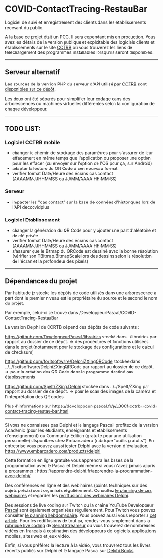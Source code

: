 # COVID-ContactTracing-RestauBar

Logiciel de suivi et enregistrement des clients dans les établissements recevant du public.

A la base ce projet était un POC. Il sera cependant mis en production. Vous avez les détails de la version publique et exploitable des logiciels clients et établissements sur le site [CCTRB](https://cctrb.fr) où vous trouverez les liens de téléchargement des programmes installables lorsqu'ils seront disponibles.

-----

## Serveur alternatif

Les sources de la version PHP du serveur d'API utilisé par [CCTRB](https://cctrb.fr/) sont [disponibles sur ce dépôt](https://github.com/DeveloppeurPascal/CCTRB-PHP-API-Server).

Les deux ont été séparés pour simplifier leur codage dans des arborescences ou machines virtuelles différentes selon la configuration de chaque développeur.

-----

## TODO LIST:

### Logiciel CCTRB mobile

* changer le chemin de stockage des paramètres pour s'assurer de leur effacement en même temps que l'application ou proposer une option pour les effacer (ou envoyer sur l'option de l'OS pour ça, sur Android)
* adapter la lecture du QR Code à son nouveau format
* vérifier format Date/Heure des écrans cas contact (AAAAMMJJHHMMSS ou JJ/MM/AAAA HH:MM:SS)

### Serveur

* impacter les "cas contact" sur la base de données d'historiques lors de l'API deccovidplus

### Logiciel Etablissement

* changer la génération du QR Code pour y ajouter une part d'aléatoire et de clé privée
* vérifier format Date/Heure des écrans cas contact (AAAAMMJJHHMMSS ou JJ/MM/AAAA HH:MM:SS)
* s'assurer que le Bitmap du QRCode est dessiné avec la bonne résolution (vérifier son TBitmap.BitmapScale lors des dessins selon la résolution de l'écran et la profondeur des pixels)

-----

## Dépendances du projet

Par habitude je stocke les dépôts de code utilisés dans une arborescence à part dont le premier niveau est le propriétaire du source et le second le nom du projet.

Par exemple, celui-ci se trouve dans /DeveloppeurPascal/COVID-ContactTracing-RestauBar

La version Delphi de CCRTB dépend des dépôts de code suivants :

https://github.com/DeveloppeurPascal/librairies stocké dans ../librairies par rapport au dossier de ce dépôt.
=> des procédures et fonctions utilisées dans le projet (notamment pour le stockage des configurations et le calcul de checksum)

https://github.com/foxitsoftware/DelphiZXingQRCode stockée dans ../../foxitsoftware/DelphiZXingQRCode par rapport au dossier de ce dépôt.
=> pour la création des QR Code dans le programme destiné aux établissements

https://github.com/Spelt/ZXing.Delphi stockée dans ../../Spelt/ZXing par rapport au dossier de ce dépôt.
=> pour le scan des images de la caméra et l'interprétation des QR codes

Plus d'informations sur https://developpeur-pascal.fr/p/_300f-cctrb--covid-contact-tracing-restau-bar.html

-----

Si vous ne connaissez pas Delphi et le langage Pascal, profitez de la version Academic (pour les étudiants, enseignants et établissements d'enseignement) ou Community Edition (gratuite pour une utilisation personnelle) disponibles chez Embarcadero (rubrique "outils gratuits").
En entreprise vous pouvez aussi tester Delphi avec la version d'évaluation.
https://www.embarcadero.com/products/delphi

Cette formation en ligne gratuite vous apprendra les bases de la programmation avec le Pascal et Delphi même si vous n'avez jamais appris à programmer :
https://apprendre-delphi.fr/apprendre-la-programmation-avec-delphi/

Des conférences en ligne et des webinaires (points techniques sur des sujets précis) sont organisés régulièrement. Consultez [le planning de ces webinaires](https://developpeur-pascal.fr/p/_6007-webinaires.html) et regardez les [rediffusions des webinaires Delphi](https://serialstreameur.fr/webinaires-delphi.php).

Des sessions de [live coding sur Twitch](https://www.twitch.tv/patrickpremartin) ou [la chaîne YouTube Developpeur Pascal](https://www.youtube.com/channel/UCk_LmkBB90jdEdmfF77W6qQ) sont également organisées régulièrement. Pour Twitch vous pouvez consulter [le planning hebdomadaire](https://www.twitch.tv/patrickpremartin/schedule). Vous pouvez aussi vous reporter à [cet article](https://developpeur-pascal.fr/p/_600e-livestreams-de-codage-en-direct-avec-delphi.html). Pour les rediffusions de tout ça, rendez-vous simplement dans la [rubrique live coding](https://serialstreameur.fr/live-coding.php) de [Serial Streameur](https://serialstreameur.fr/) où vous trouverez de nombreuses vidéos en français à destination des développeurs de logiciels, applications mobiles, sites web et jeux vidéo.

Enfin, si vous préférez la lecture à la vidéo, vous trouverez tous les livres récents publiés sur Delphi et le langage Pascal sur [Delphi Books](https://delphi-books.com)
